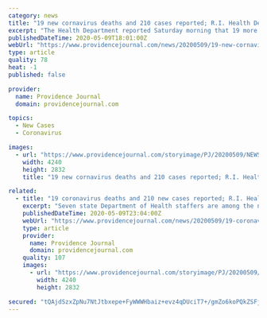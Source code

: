 ```yaml
---
category: news
title: "19 new cornavirus deaths and 210 cases reported; R.I. Health Department employees test positive"
excerpt: "The Health Department reported Saturday morning that 19 more Rhode Islanders had died of the new coronavirus and 210 more people had tested positive for the virus. That raise the state’s death toll in the pandemic to 418 and the total number of people who have tested positive to 10,"
publishedDateTime: 2020-05-09T18:01:00Z
webUrl: "https://www.providencejournal.com/news/20200509/19-new-cornavirus-deaths-and-210-cases-reported-ri-health-department-employees-test-positive"
type: article
quality: 78
heat: -1
published: false

provider:
  name: Providence Journal
  domain: providencejournal.com

topics:
  - New Cases
  - Coronavirus

images:
  - url: "https://www.providencejournal.com/storyimage/PJ/20200509/NEWS/200509553/AR/0/AR-200509553.jpg"
    width: 4240
    height: 2832
    title: "19 new cornavirus deaths and 210 cases reported; R.I. Health Department employees test positive"

related:
  - title: "19 coronavirus deaths and 210 new cases reported; R.I. Health Department employees test positive"
    excerpt: "Seven state Department of Health staffers are among the nearly 11,000 Rhode Islanders to test positive for the novel coronavirus, the state health director revealed Saturday. Dr. Nicole Alexander-Scott’s announcement came as the state reported 19 more deaths from COVID-19,"
    publishedDateTime: 2020-05-09T23:04:00Z
    webUrl: "https://www.providencejournal.com/news/20200509/19-coronavirus-deaths-and-210-new-cases-reported-ri-health-department-employees-test-positive"
    type: article
    provider:
      name: Providence Journal
      domain: providencejournal.com
    quality: 107
    images:
      - url: "https://www.providencejournal.com/storyimage/PJ/20200509/NEWS/200509553/AR/0/AR-200509553.jpg"
        width: 4240
        height: 2832

secured: "tQAjdSzxZpNu7NtJtbxepe+FyWWWHbaiz+evz4qDUciT7+/gmZo6koPQkZSFjN4Z/OpVwGWEYLmMgRyKwwrobKw7qEd1SLpT0FbOLvFhYO7ZlWjrvt+qoBc/+PKKiuOan224FTUnmbCJwp40syoNGCFus+iWZw8Khus3TpSGeeJRh6k91kJwSVYpijfKROkNLmo7Pkx/JDH7nWeJ8Y+Nm5gq93Mo3dYvZDMOqps08dAOO63oVDHMSqX8dEZkbWO2gt4MDmMSbTtLJliTOiV/1lEZGgIb0uIJd5iqR/Z21fyvLnPtIBqMGu+z6OuXPdDh;ec43b85bX3qGoZrwR/hb8g=="
---
```


